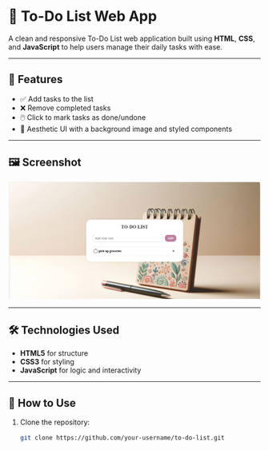 # 📝 To-Do List Web App

A clean and responsive To-Do List web application built using **HTML**, **CSS**, and **JavaScript** to help users manage their daily tasks with ease.

---

## 📌 Features

- ✅ Add tasks to the list
- ❌ Remove completed tasks
- 🖱️ Click to mark tasks as done/undone
- 🎨 Aesthetic UI with a background image and styled components

---


## 🖼️ Screenshot

![To-Do List Screenshot](image.png)

---

## 🛠️ Technologies Used

- **HTML5** for structure
- **CSS3** for styling
- **JavaScript** for logic and interactivity

---

## 🚀 How to Use

1. Clone the repository:
   ```bash
   git clone https://github.com/your-username/to-do-list.git

